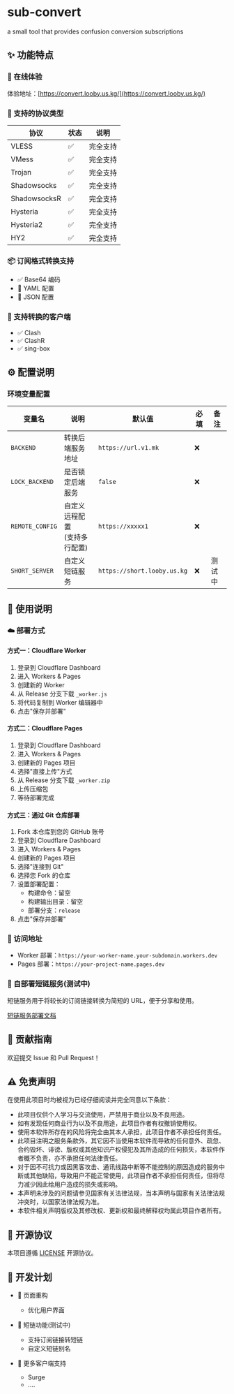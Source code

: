 # sub-convert

a small tool that provides confusion conversion subscriptions

## ✨ 功能特点

### 📌 在线体验

体验地址：[https://convert.looby.us.kg/](https://convert.looby.us.kg/)

### 📌 支持的协议类型

| 协议         | 状态 | 说明     |
| ------------ | ---- | -------- |
| VLESS        | ✅   | 完全支持 |
| VMess        | ✅   | 完全支持 |
| Trojan       | ✅   | 完全支持 |
| Shadowsocks  | ✅   | 完全支持 |
| ShadowsocksR | ✅   | 完全支持 |
| Hysteria     | ✅   | 完全支持 |
| Hysteria2    | ✅   | 完全支持 |
| HY2          | ✅   | 完全支持 |

### 📦 订阅格式转换支持

- ✅ Base64 编码
- 🚧 YAML 配置
- 🚧 JSON 配置

### 🔄 支持转换的客户端

- ✅ Clash
- ✅ ClashR
- ✅ sing-box

## ⚙️ 配置说明

### 环境变量配置

| 变量名          | 说明                             | 默认值                      | 必填 | 备注   |
| --------------- | -------------------------------- | --------------------------- | ---- | ------ |
| `BACKEND`       | 转换后端服务地址                 | `https://url.v1.mk`         | ❌   |        |
| `LOCK_BACKEND`  | 是否锁定后端服务                 | `false`                     | ❌   |        |
| `REMOTE_CONFIG` | 自定义远程配置<br>(支持多行配置) | `https://xxxxx1`            | ❌   |        |
| `SHORT_SERVER`  | 自定义短链服务                   | `https://short.looby.us.kg` | ❌   | 测试中 |

## 📝 使用说明

### ☁️ 部署方式

#### 方式一：Cloudflare Worker

1. 登录到 Cloudflare Dashboard
2. 进入 Workers & Pages
3. 创建新的 Worker
4. 从 Release 分支下载 `_worker.js`
5. 将代码复制到 Worker 编辑器中
6. 点击"保存并部署"

#### 方式二：Cloudflare Pages

1. 登录到 Cloudflare Dashboard
2. 进入 Workers & Pages
3. 创建新的 Pages 项目
4. 选择"直接上传"方式
5. 从 Release 分支下载 `_worker.zip`
6. 上传压缩包
7. 等待部署完成

#### 方式三：通过 Git 仓库部署

1. Fork 本仓库到您的 GitHub 账号
2. 登录到 Cloudflare Dashboard
3. 进入 Workers & Pages
4. 创建新的 Pages 项目
5. 选择"连接到 Git"
6. 选择您 Fork 的仓库
7. 设置部署配置：
    - 构建命令：留空
    - 构建输出目录：留空
    - 部署分支：`release`
8. 点击"保存并部署"

### 🔗 访问地址

- Worker 部署：`https://your-worker-name.your-subdomain.workers.dev`
- Pages 部署：`https://your-project-name.pages.dev`

### 🔗 自部署短链服务(测试中)

短链服务用于将较长的订阅链接转换为简短的 URL，便于分享和使用。

[短链服务部署文档](https://github.com/jwyGithub/cloudflare-workers/tree/main/packages/short-url)

## 🤝 贡献指南

欢迎提交 Issue 和 Pull Request！

## ⚠️ 免责声明

在使用此项目时均被视为已经仔细阅读并完全同意以下条款：

- 此项目仅供个人学习与交流使用，严禁用于商业以及不良用途。
- 如有发现任何商业行为以及不良用途，此项目作者有权撤销使用权。
- 使用本软件所存在的风险将完全由其本人承担，此项目作者不承担任何责任。
- 此项目注明之服务条款外，其它因不当使用本软件而导致的任何意外、疏忽、合约毁坏、诽谤、版权或其他知识产权侵犯及其所造成的任何损失，本软件作者概不负责，亦不承担任何法律责任。
- 对于因不可抗力或因黑客攻击、通讯线路中断等不能控制的原因造成的服务中断或其他缺陷，导致用户不能正常使用，此项目作者不承担任何责任，但将尽力减少因此给用户造成的损失或影响。
- 本声明未涉及的问题请参见国家有关法律法规，当本声明与国家有关法律法规冲突时，以国家法律法规为准。
- 本软件相关声明版权及其修改权、更新权和最终解释权均属此项目作者所有。

## 📄 开源协议

本项目遵循 [LICENSE](./LICENSE) 开源协议。

## 🚀 开发计划

- 📱 页面重构

    - 优化用户界面

- 🔗 短链功能(测试中)

    - 支持订阅链接转短链
    - 自定义短链别名

- 🔄 更多客户端支持
    - Surge
    - ....
